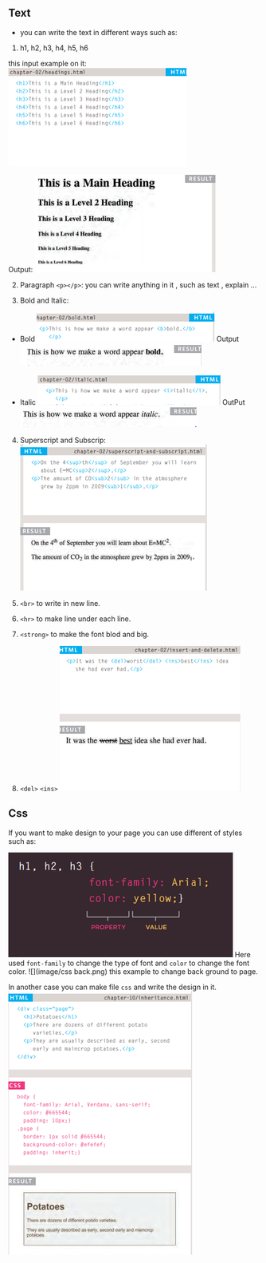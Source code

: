 ## Text

 * you can write the text in different ways such as:

 1. h1, h2, h3, h4, h5, h6

this input example on it:
![](image/html.png)
 
 Output:
![](image/html1.png)

2. Paragraph `<p></p>`:
 you can write anything in it , such as text , explain ...

3. Bold and Italic:
* Bold
![](image/bold.png)
Output
![](image/bold1.png)

* Italic
![](image/ilatic.png)
OutPut
![](image/ilatic1.png)

4. Superscript and Subscrip:
![](image/SUP.png)

5. `<br>` to write in new line.

6. `<hr>` to make line under each line.

7. `<strong>` to make the font blod and big.

8. `<del>` `<ins>`
![](image/del.png)


## Css

If you want to make design to your page you can use different of styles such as:

![](image/h1.png)
 Here used `font-family` to change the type of font
 and `color` to change the font color. 
![](image/css back.png)
this example to change back ground to page.

In another case you can make file `css` and write the design in it.
![](image/css.png)













